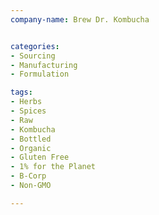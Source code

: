 ```yaml
---
company-name: Brew Dr. Kombucha  


categories:
- Sourcing
- Manufacturing
- Formulation

tags:
- Herbs
- Spices
- Raw
- Kombucha
- Bottled 
- Organic
- Gluten Free 	
- 1% for the Planet
- B-Corp
- Non-GMO

---
```


 